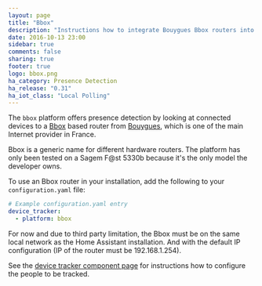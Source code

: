 ```yaml
---
layout: page
title: "Bbox"
description: "Instructions how to integrate Bouygues Bbox routers into Home Assistant."
date: 2016-10-13 23:00
sidebar: true
comments: false
sharing: true
footer: true
logo: bbox.png
ha_category: Presence Detection
ha_release: "0.31"
ha_iot_class: "Local Polling"
---
```



The `bbox` platform offers presence detection by looking at connected devices to a [Bbox](https://fr.wikipedia.org/wiki/Bbox) based router from [Bouygues](https://www.bouyguestelecom.fr/), which is one of the main Internet provider in France.

<p class='note'>
Bbox is a generic name for different hardware routers. The platform has only been tested on a Sagem F@st 5330b because it's the only model the developer owns. 
</p>

To use an Bbox router in your installation, add the following to your `configuration.yaml` file:

```yaml
# Example configuration.yaml entry
device_tracker:
  - platform: bbox
```

<p class='note warning'>
For now and due to third party limitation, the Bbox must be on the same local network as the Home Assistant installation. And with the default IP configuration (IP of the router must be 192.168.1.254).
</p>

See the [device tracker component page](/components/device_tracker/) for instructions how to configure the people to be tracked.

